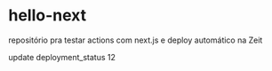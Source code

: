 # hello-next
repositório pra testar actions com next.js e deploy automático na Zeit

update deployment_status 12
